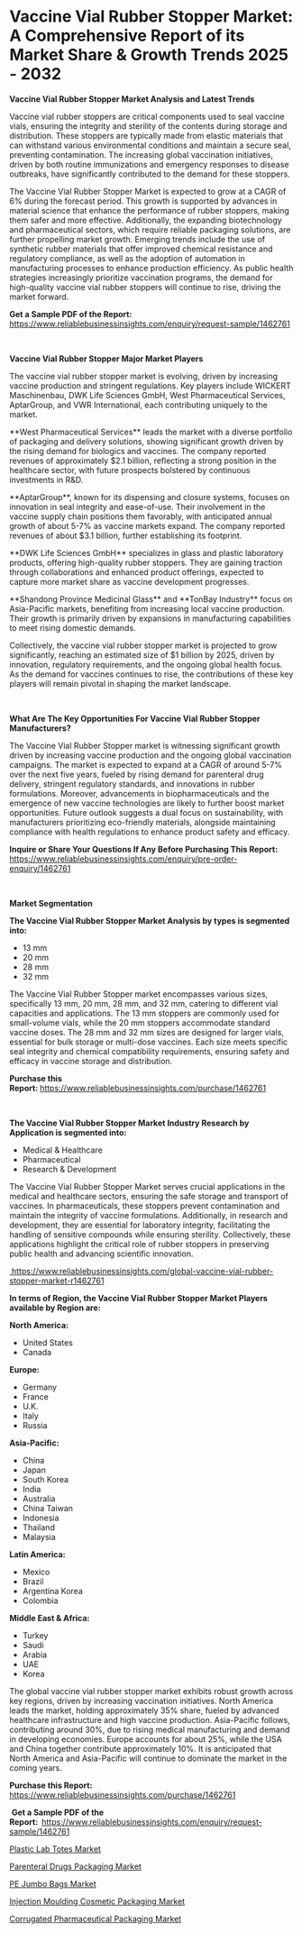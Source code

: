 <p><h1>Vaccine Vial Rubber Stopper Market: A Comprehensive Report of its Market Share & Growth Trends 2025 - 2032</h1></p><p><strong>Vaccine Vial Rubber Stopper Market Analysis and Latest Trends</strong></p>
<p><p>Vaccine vial rubber stoppers are critical components used to seal vaccine vials, ensuring the integrity and sterility of the contents during storage and distribution. These stoppers are typically made from elastic materials that can withstand various environmental conditions and maintain a secure seal, preventing contamination. The increasing global vaccination initiatives, driven by both routine immunizations and emergency responses to disease outbreaks, have significantly contributed to the demand for these stoppers.</p><p>The Vaccine Vial Rubber Stopper Market is expected to grow at a CAGR of 6% during the forecast period. This growth is supported by advances in material science that enhance the performance of rubber stoppers, making them safer and more effective. Additionally, the expanding biotechnology and pharmaceutical sectors, which require reliable packaging solutions, are further propelling market growth. Emerging trends include the use of synthetic rubber materials that offer improved chemical resistance and regulatory compliance, as well as the adoption of automation in manufacturing processes to enhance production efficiency. As public health strategies increasingly prioritize vaccination programs, the demand for high-quality vaccine vial rubber stoppers will continue to rise, driving the market forward.</p></p>
<p><strong>Get a Sample PDF of the Report:&nbsp;</strong> <a href="https://www.reliablebusinessinsights.com/enquiry/request-sample/1462761?utm_campaign=63&utm_medium=2&utm_source=Github&utm_content=ia&utm_term=08032025&utm_id=vaccine-vial-rubber-stopper">https://www.reliablebusinessinsights.com/enquiry/request-sample/1462761</a></p>
<p>&nbsp;</p>
<p><strong>Vaccine Vial Rubber Stopper Major Market Players</strong></p>
<p><p>The vaccine vial rubber stopper market is evolving, driven by increasing vaccine production and stringent regulations. Key players include WICKERT Maschinenbau, DWK Life Sciences GmbH, West Pharmaceutical Services, AptarGroup, and VWR International, each contributing uniquely to the market.</p><p>**West Pharmaceutical Services** leads the market with a diverse portfolio of packaging and delivery solutions, showing significant growth driven by the rising demand for biologics and vaccines. The company reported revenues of approximately $2.1 billion, reflecting a strong position in the healthcare sector, with future prospects bolstered by continuous investments in R&D.</p><p>**AptarGroup**, known for its dispensing and closure systems, focuses on innovation in seal integrity and ease-of-use. Their involvement in the vaccine supply chain positions them favorably, with anticipated annual growth of about 5-7% as vaccine markets expand. The company reported revenues of about $3.1 billion, further establishing its footprint.</p><p>**DWK Life Sciences GmbH** specializes in glass and plastic laboratory products, offering high-quality rubber stoppers. They are gaining traction through collaborations and enhanced product offerings, expected to capture more market share as vaccine development progresses.</p><p>**Shandong Province Medicinal Glass** and **TonBay Industry** focus on Asia-Pacific markets, benefiting from increasing local vaccine production. Their growth is primarily driven by expansions in manufacturing capabilities to meet rising domestic demands.</p><p>Collectively, the vaccine vial rubber stopper market is projected to grow significantly, reaching an estimated size of $1 billion by 2025, driven by innovation, regulatory requirements, and the ongoing global health focus. As the demand for vaccines continues to rise, the contributions of these key players will remain pivotal in shaping the market landscape.</p></p>
<p>&nbsp;</p>
<p><strong>What Are The Key Opportunities For Vaccine Vial Rubber Stopper Manufacturers?</strong></p>
<p><p>The Vaccine Vial Rubber Stopper market is witnessing significant growth driven by increasing vaccine production and the ongoing global vaccination campaigns. The market is expected to expand at a CAGR of around 5-7% over the next five years, fueled by rising demand for parenteral drug delivery, stringent regulatory standards, and innovations in rubber formulations. Moreover, advancements in biopharmaceuticals and the emergence of new vaccine technologies are likely to further boost market opportunities. Future outlook suggests a dual focus on sustainability, with manufacturers prioritizing eco-friendly materials, alongside maintaining compliance with health regulations to enhance product safety and efficacy.</p></p>
<p><strong>Inquire or Share Your Questions If Any Before Purchasing This Report:</strong> <a href="https://www.reliablebusinessinsights.com/enquiry/pre-order-enquiry/1462761?utm_campaign=63&utm_medium=2&utm_source=Github&utm_content=ia&utm_term=08032025&utm_id=vaccine-vial-rubber-stopper">https://www.reliablebusinessinsights.com/enquiry/pre-order-enquiry/1462761</a></p>
<p>&nbsp;</p>
<p><strong>Market Segmentation</strong></p>
<p><strong>The Vaccine Vial Rubber Stopper Market Analysis by types is segmented into:</strong></p>
<p><ul><li>13 mm</li><li>20 mm</li><li>28 mm</li><li>32 mm</li></ul></p>
<p><p>The Vaccine Vial Rubber Stopper market encompasses various sizes, specifically 13 mm, 20 mm, 28 mm, and 32 mm, catering to different vial capacities and applications. The 13 mm stoppers are commonly used for small-volume vials, while the 20 mm stoppers accommodate standard vaccine doses. The 28 mm and 32 mm sizes are designed for larger vials, essential for bulk storage or multi-dose vaccines. Each size meets specific seal integrity and chemical compatibility requirements, ensuring safety and efficacy in vaccine storage and distribution.</p></p>
<p><strong>Purchase this Report:&nbsp;</strong><a href="https://www.reliablebusinessinsights.com/purchase/1462761?utm_campaign=63&utm_medium=2&utm_source=Github&utm_content=ia&utm_term=08032025&utm_id=vaccine-vial-rubber-stopper">https://www.reliablebusinessinsights.com/purchase/1462761</a></p>
<p>&nbsp;</p>
<p><strong>The Vaccine Vial Rubber Stopper Market Industry Research by Application is segmented into:</strong></p>
<p><ul><li>Medical & Healthcare</li><li>Pharmaceutical</li><li>Research & Development</li></ul></p>
<p><p>The Vaccine Vial Rubber Stopper Market serves crucial applications in the medical and healthcare sectors, ensuring the safe storage and transport of vaccines. In pharmaceuticals, these stoppers prevent contamination and maintain the integrity of vaccine formulations. Additionally, in research and development, they are essential for laboratory integrity, facilitating the handling of sensitive compounds while ensuring sterility. Collectively, these applications highlight the critical role of rubber stoppers in preserving public health and advancing scientific innovation.</p></p>
<p><a href="https://www.reliablebusinessinsights.com/global-vaccine-vial-rubber-stopper-market-r1462761?utm_campaign=63&utm_medium=2&utm_source=Github&utm_content=ia&utm_term=08032025&utm_id=vaccine-vial-rubber-stopper">&nbsp;https://www.reliablebusinessinsights.com/global-vaccine-vial-rubber-stopper-market-r1462761</a></p>
<p><strong>In terms of Region, the Vaccine Vial Rubber Stopper Market Players available by Region are:</strong></p>
<p>
    <p> <strong> North America: </strong>
        <ul>
            <li>United States</li>
            <li>Canada</li>
        </ul>
        </p> 
    <p> <strong> Europe: </strong>
        <ul>
            <li>Germany</li>
            <li>France</li>
            <li>U.K.</li>
            <li>Italy</li>
            <li>Russia</li>
        </ul>
        </p> 
    <p> <strong> Asia-Pacific: </strong>
        <ul>
            <li>China</li>
            <li>Japan</li>
            <li>South Korea</li>
            <li>India</li>
            <li>Australia</li>
            <li>China Taiwan</li>
            <li>Indonesia</li>
            <li>Thailand</li>
            <li>Malaysia</li>
        </ul>
        </p> 
    <p> <strong> Latin America: </strong>
        <ul>
            <li>Mexico</li>
            <li>Brazil</li>
            <li>Argentina Korea</li>
            <li>Colombia</li>
        </ul>
        </p> 
    <p> <strong> Middle East & Africa: </strong>
        <ul>
            <li>Turkey</li>
            <li>Saudi</li>
            <li>Arabia</li>
            <li>UAE</li>
            <li>Korea</li>
        </ul>
    </p>
    </p>
<p><p>The global vaccine vial rubber stopper market exhibits robust growth across key regions, driven by increasing vaccination initiatives. North America leads the market, holding approximately 35% share, fueled by advanced healthcare infrastructure and high vaccine production. Asia-Pacific follows, contributing around 30%, due to rising medical manufacturing and demand in developing economies. Europe accounts for about 25%, while the USA and China together contribute approximately 10%. It is anticipated that North America and Asia-Pacific will continue to dominate the market in the coming years.</p></p>
<p><strong>Purchase this Report: </strong><a href="https://www.reliablebusinessinsights.com/purchase/1462761?utm_campaign=63&utm_medium=2&utm_source=Github&utm_content=ia&utm_term=08032025&utm_id=vaccine-vial-rubber-stopper">https://www.reliablebusinessinsights.com/purchase/1462761</a></p>
<p>&nbsp;<strong>Get a Sample PDF of the Report:&nbsp;&nbsp;</strong><a href="https://www.reliablebusinessinsights.com/enquiry/request-sample/1462761?utm_campaign=63&utm_medium=2&utm_source=Github&utm_content=ia&utm_term=08032025&utm_id=vaccine-vial-rubber-stopper">https://www.reliablebusinessinsights.com/enquiry/request-sample/1462761</a></p>
<p><strong></strong></p>
<p><p><a href="https://github.com/steegwajma22/Market-Research-Report-List-1/blob/main/plastic-lab-totes-market.md?utm_campaign=63&utm_medium=2&utm_source=Github&utm_content=ia&utm_term=08032025&utm_id=vaccine-vial-rubber-stopper">Plastic Lab Totes Market</a></p><p><a href="https://github.com/kaniselway4c/Market-Research-Report-List-1/blob/main/parenteral-drugs-packaging-market.md?utm_campaign=63&utm_medium=2&utm_source=Github&utm_content=ia&utm_term=08032025&utm_id=vaccine-vial-rubber-stopper">Parenteral Drugs Packaging Market</a></p><p><a href="https://github.com/rokiahgrendy/Market-Research-Report-List-1/blob/main/pe-jumbo-bags-market.md?utm_campaign=63&utm_medium=2&utm_source=Github&utm_content=ia&utm_term=08032025&utm_id=vaccine-vial-rubber-stopper">PE Jumbo Bags Market</a></p><p><a href="https://github.com/jemmysolin5k/Market-Research-Report-List-1/blob/main/injection-moulding-cosmetic-packaging-market.md?utm_campaign=63&utm_medium=2&utm_source=Github&utm_content=ia&utm_term=08032025&utm_id=vaccine-vial-rubber-stopper">Injection Moulding Cosmetic Packaging Market</a></p><p><a href="https://github.com/rubiogruis0p/Market-Research-Report-List-1/blob/main/corrugated-pharmaceutical-packaging-market.md?utm_campaign=63&utm_medium=2&utm_source=Github&utm_content=ia&utm_term=08032025&utm_id=vaccine-vial-rubber-stopper">Corrugated Pharmaceutical Packaging Market</a></p></p>